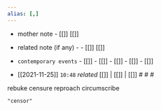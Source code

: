 ```yaml
---
alias: [,]
---
```

- mother note - [[]] [[]]
- related note (if any) -	- [[]] [[]]
- `contemporary events`	- [[]]	- [[]]	- [[]]	- [[]]	- [[]]

- [[2021-11-25]]  `10:48` _related_ [[]] | [[]] | [[]] # # #

rebuke
censure
reproach
circumscribe

```query
"censor"
```